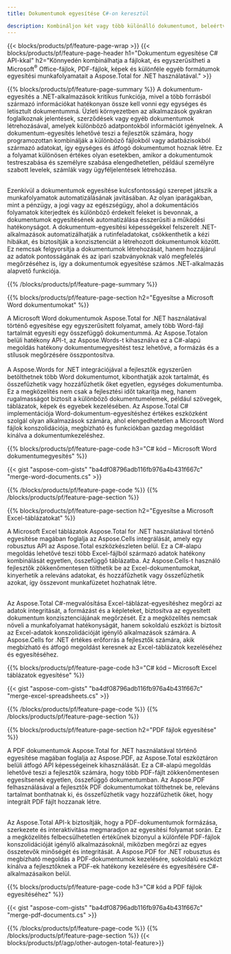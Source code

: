 ```yaml
---
title: Dokumentumok egyesítése C#-on keresztül 

description: Kombináljon két vagy több különálló dokumentumot, beleértve a Microsoft Word, Excel, PowerPoint, PDF és képeket a C# alkalmazáson keresztül. Tesztelje az összevonási eredményeket online az alkalmazáson keresztül.
---
```


{{< blocks/products/pf/feature-page-wrap >}}
{{< blocks/products/pf/feature-page-header h1="Dokumentum egyesítése C# API-kkal" h2="Könnyedén kombinálhatja a fájlokat, és egyszerűsítheti a Microsoft<sup>&reg;</sup> Office-fájlok, PDF-fájlok, képek és különféle egyéb formátumok egyesítési munkafolyamatait a Aspose.Total for .NET használatával." >}}

{{% blocks/products/pf/feature-page-summary %}}
A dokumentum-egyesítés a .NET-alkalmazások kritikus funkciója, mivel a több forrásból származó információkat hatékonyan össze kell vonni egy egységes és letisztult dokumentummá. Üzleti környezetben az alkalmazások gyakran foglalkoznak jelentések, szerződések vagy egyéb dokumentumok létrehozásával, amelyek különböző adatpontokból információt igényelnek. A dokumentum-egyesítés lehetővé teszi a fejlesztők számára, hogy programozottan kombinálják a különböző fájlokból vagy adatbázisokból származó adatokat, így egységes és átfogó dokumentumot hoznak létre. Ez a folyamat különösen értékes olyan esetekben, amikor a dokumentumok testreszabása és személyre szabása elengedhetetlen, például személyre szabott levelek, számlák vagy ügyféljelentések létrehozása.<br /><br />

Ezenkívül a dokumentumok egyesítése kulcsfontosságú szerepet játszik a munkafolyamatok automatizálásának javításában. Az olyan iparágakban, mint a pénzügy, a jogi vagy az egészségügy, ahol a dokumentációs folyamatok kiterjedtek és különböző érdekelt feleket is bevonnak, a dokumentumok egyesítésének automatizálása ésszerűsíti a működési hatékonyságot. A dokumentum-egyesítési képességekkel felszerelt .NET-alkalmazások automatizálhatják a rutinfeladatokat, csökkenthetik a kézi hibákat, és biztosítják a konzisztenciát a létrehozott dokumentumok között. Ez nemcsak felgyorsítja a dokumentumok létrehozását, hanem hozzájárul az adatok pontosságának és az ipari szabványoknak való megfelelés megőrzéséhez is, így a dokumentumok egyesítése számos .NET-alkalmazás alapvető funkciója.

{{% /blocks/products/pf/feature-page-summary  %}}

{{% blocks/products/pf/feature-page-section  h2="Egyesítse a Microsoft Word dokumentumokat" %}}

A Microsoft Word dokumentumok Aspose.Total for .NET használatával történő egyesítése egy egyszerűsített folyamat, amely több Word-fájl tartalmát egyesíti egy összefüggő dokumentummá. Az Aspose.Totalon belüli hatékony API-t, az Aspose.Words-t kihasználva ez a C#-alapú megoldás hatékony dokumentumegyesítést tesz lehetővé, a formázás és a stílusok megőrzésére összpontosítva. 
<br /><br />
A Aspose.Words for .NET integrációjával a fejlesztők egyszerűen betölthetnek több Word dokumentumot, kibonthatják azok tartalmát, és összefűzhetik vagy hozzáfűzhetik őket egyetlen, egységes dokumentumba. Ez a megközelítés nem csak a fejlesztési időt takarítja meg, hanem rugalmasságot biztosít a különböző dokumentumelemek, például szövegek, táblázatok, képek és egyebek kezelésében. Az Aspose.Total C# implementációja Word-dokumentum-egyesítéshez értékes eszközként szolgál olyan alkalmazások számára, ahol elengedhetetlen a Microsoft Word fájlok konszolidációja, megbízható és funkciókban gazdag megoldást kínálva a dokumentumkezeléshez.


{{% blocks/products/pf/feature-page-code h3="C# kód – Microsoft Word dokumentumegyesítés" %}}

{{< gist "aspose-com-gists" "ba4df08796adb116fb976a4b431f667c" "merge-word-documents.cs" >}}

{{% /blocks/products/pf/feature-page-code  %}}
{{% /blocks/products/pf/feature-page-section %}}

{{% blocks/products/pf/feature-page-section  h2="Egyesítse a Microsoft Excel-táblázatokat" %}}

A Microsoft Excel táblázatok Aspose.Total for .NET használatával történő egyesítése magában foglalja az Aspose.Cells integrálását, amely egy robusztus API az Aspose.Total eszközkészleten belül. Ez a C#-alapú megoldás lehetővé teszi több Excel-fájlból származó adatok hatékony kombinálását egyetlen, összefüggő táblázatba. Az Aspose.Cells-t használó fejlesztők zökkenőmentesen tölthetik be az Excel-dokumentumokat, kinyerhetik a releváns adatokat, és hozzáfűzhetik vagy összefűzhetik azokat, így összevont munkafüzetet hozhatnak létre. <br /> <br />

Az Aspose.Total C#-megvalósítása Excel-táblázat-egyesítéshez megőrzi az adatok integritását, a formázást és a képleteket, biztosítva az egyesített dokumentum konzisztenciájának megőrzését. Ez a megközelítés nemcsak növeli a munkafolyamat hatékonyságát, hanem sokoldalú eszközt is biztosít az Excel-adatok konszolidációját igénylő alkalmazások számára. A Aspose.Cells for .NET értékes erőforrás a fejlesztők számára, akik megbízható és átfogó megoldást keresnek az Excel-táblázatok kezeléséhez és egyesítéséhez.


{{% blocks/products/pf/feature-page-code h3="C# kód – Microsoft Excel táblázatok egyesítése" %}}

{{< gist "aspose-com-gists" "ba4df08796adb116fb976a4b431f667c" "merge-excel-spreadsheets.cs" >}}

{{% /blocks/products/pf/feature-page-code  %}}
{{% /blocks/products/pf/feature-page-section %}}


{{% blocks/products/pf/feature-page-section  h2="PDF fájlok egyesítése" %}}

A PDF dokumentumok Aspose.Total for .NET használatával történő egyesítése magában foglalja az Aspose.PDF, az Aspose.Total eszköztáron belüli átfogó API képességeinek kihasználását. Ez a C#-alapú megoldás lehetővé teszi a fejlesztők számára, hogy több PDF-fájlt zökkenőmentesen egyesítsenek egyetlen, összefüggő dokumentumban. Az Aspose.PDF felhasználásával a fejlesztők PDF dokumentumokat tölthetnek be, releváns tartalmat bonthatnak ki, és összefűzhetik vagy hozzáfűzhetik őket, hogy integrált PDF fájlt hozzanak létre. <br /><br />

Az Aspose.Total API-k biztosítják, hogy a PDF-dokumentumok formázása, szerkezete és interaktivitása megmaradjon az egyesítési folyamat során. Ez a megközelítés felbecsülhetetlen értékűnek bizonyul a különféle PDF-fájlok konszolidációját igénylő alkalmazásoknál, miközben megőrzi az egyes összetevők minőségét és integritását. A Aspose.PDF for .NET robusztus és megbízható megoldás a PDF-dokumentumok kezelésére, sokoldalú eszközt kínálva a fejlesztőknek a PDF-ek hatékony kezelésére és egyesítésére C#-alkalmazásaikon belül. 

{{% blocks/products/pf/feature-page-code h3="C# kód a PDF fájlok egyesítéséhez" %}}

{{< gist "aspose-com-gists" "ba4df08796adb116fb976a4b431f667c" "merge-pdf-documents.cs" >}}

{{% /blocks/products/pf/feature-page-code  %}}
{{% /blocks/products/pf/feature-page-section %}}
{{< blocks/products/pf/agp/other-autogen-total-feature>}}